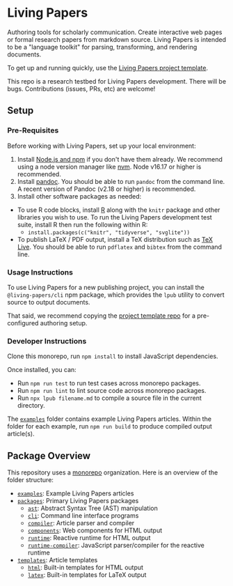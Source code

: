 # Living Papers

Authoring tools for scholarly communication.
Create interactive web pages or formal research papers from markdown source.
Living Papers is intended to be a "language toolkit" for parsing, transforming, and rendering documents.

To get up and running quickly, use the [Living Papers project template](https://github.com/uwdata/living-papers-template/).

This repo is a research testbed for Living Papers development. There will be bugs. Contributions (issues, PRs, etc) are welcome!

## Setup

### Pre-Requisites

Before working with Living Papers, set up your local environment:

1. Install [Node.js and npm](https://docs.npmjs.com/downloading-and-installing-node-js-and-npm) if you don't have them already. We recommend using a node version manager like [nvm](https://github.com/nvm-sh/nvm). Node v16.17 or higher is recommended.
2. Install [pandoc](https://pandoc.org/installing.html). You should be able to run `pandoc` from the command line. A recent version of Pandoc (v2.18 or higher) is recommended.
3. Install other software packages as needed:
  - To use R code blocks, install [R](https://cloud.r-project.org/) along with the `knitr` package and other libraries you wish to use. To run the Living Papers development test suite, install R then run the following within R:
    - `install.packages(c("knitr", "tidyverse", "svglite"))`
  - To publish LaTeX / PDF output, install a TeX distribution such as [TeX Live](https://www.tug.org/texlive/). You should be able to run `pdflatex` and `bibtex` from the command line.

### Usage Instructions

To use Living Papers for a new publishing project, you can install the `@living-papers/cli` npm package, which provides the `lpub` utility to convert source to output documents.

That said, we recommend copying the [project template repo](https://github.com/uwdata/living-papers-template/) for a pre-configured authoring setup.

### Developer Instructions

Clone this monorepo, run `npm install` to install JavaScript dependencies.

Once installed, you can:
- Run `npm run test` to run test cases across monorepo packages.
- Run `npm run lint` to lint source code across monorepo packages.
- Run `npx lpub filename.md` to compile a source file in the current directory.

The [`examples`](https://github.com/uwdata/living-papers/tree/main/examples) folder contains example Living Papers articles. Within the folder for each example, run `npm run build` to produce compiled output article(s).

## Package Overview

This repository uses a [monorepo](https://en.wikipedia.org/wiki/Monorepo) organization. Here is an overview of the folder structure:

- [`examples`](https://github.com/uwdata/living-papers/tree/main/examples): Example Living Papers articles
- [`packages`](https://github.com/uwdata/living-papers/tree/main/packages): Primary Living Papers packages
  - [`ast`](https://github.com/uwdata/living-papers/tree/main/packages/ast): Abstract Syntax Tree (AST) manipulation
  - [`cli`](https://github.com/uwdata/living-papers/tree/main/packages/cli): Command line interface programs
  - [`compiler`](https://github.com/uwdata/living-papers/tree/main/packages/compiler): Article parser and compiler
  - [`components`](https://github.com/uwdata/living-papers/tree/main/packages/components): Web components for HTML output
  - [`runtime`](https://github.com/uwdata/living-papers/tree/main/packages/runtime): Reactive runtime for HTML output
  - [`runtime-compiler`](https://github.com/uwdata/living-papers/tree/main/packages/runtime-compiler): JavaScript parser/compiler for the reactive runtime
- [`templates`](https://github.com/uwdata/living-papers/tree/main/templates): Article templates
  - [`html`](https://github.com/uwdata/living-papers/tree/main/templates/html): Built-in templates for HTML output
  - [`latex`](https://github.com/uwdata/living-papers/tree/main/templates/latex): Built-in templates for LaTeX output
